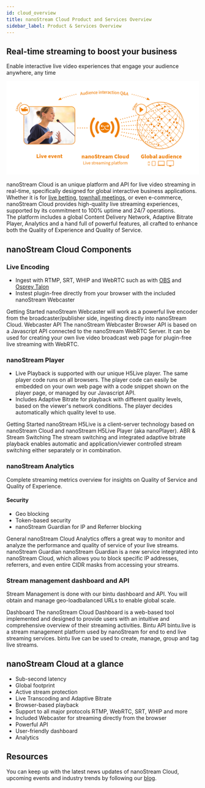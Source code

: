 ```yaml
---
id: cloud_overview
title: nanoStream Cloud Product and Services Overview
sidebar_label: Product & Services Overview
---
```


<!-- ![Logo](../assets/cloud/nsc.svg) -->

## Real-time streaming to boost your business
Enable interactive live video experiences that engage your audience anywhere, any time

![Infographic: nanoStream Cloud Workflow](../assets/cloud/nsc-inforgraphic.png)

nanoStream Cloud is an unique platform and API for live video streaming in real-time, specifically designed for global interactive business applications. Whether it is for [live betting](https://www.nanocosmos.de/blog/category/interactive-use-cases/gaming-betting-interactive-use-cases/), [townhall meetings](https://www.nanocosmos.de/blog/category/interactive-use-cases/townhall-events/), or even e-commerce, nanoStream Cloud provides high-quality live streaming experiences, supported by its commitment to 100% uptime and 24/7 operations. <br/>
The platform includes a global Content Delivery Network, Adaptive Bitrate Player, Analytics and a hand full of powerful features, all crafted to enhance both the Quality of Experience and Quality of Service.

## nanoStream Cloud Components

### Live Encoding
- Ingest with RTMP, SRT, WHIP and WebRTC such as with [OBS](https://www.nanocosmos.de/blog/2019/03/how-to-use-obs-for-low-latency-live-encoding-to-nanostream-cloud/) and [Osprey Talon](https://www.nanocosmos.de/blog/2023/02/osprey-talon-and-nanostream-cloud/) 
- Instest plugin-free directly from your browser with the included nanoStream Webcaster

<article className="margin-vert--lg">
  <Columns className="list_ZO3j" >
    <Card className="col col--6 margin-horiz--md" href="/docs/webrtc/nanostream_webrtc">
      <Card.Header title="Playground">Getting Started</Card.Header>
      <Card.Body className="padding-vert--md">nanoStream Webcaster will work as a powerful live encoder from the broadcaster/publisher side, ingesting directly into nanoStream Cloud.</Card.Body>
    </Card>
    <Card className="col col--6 margin-horiz--md" href="/docs/webrtc/nanostream_webrtc_api">
      <Card.Header title="TypeScript Support">Webcaster API</Card.Header>
      <Card.Body className="padding-vert--md">The nanoStream Webcaster Browser API is based on a Javascript API connected to the nanoStream WebRTC Server. It can be used for creating your own live video broadcast web page for plugin-free live streaming with WebRTC.</Card.Body>
    </Card>
  </Columns>
</article>

### nanoStream Player

- Live Playback is supported with our unique H5Live player. The same player code runs on all browsers. The player code can easily be embedded on your own web page with a code snippet shown on the player page, or managed by our Javascript API.
- Includes Adaptive Bitrate for playback with different quality levels, based on the viewer's network conditions. The player decides automatically which quality level to use.

<article className="margin-vert--lg">
  <Columns className="list_ZO3j" >
    <Card className="col col--6 margin-horiz--md" href="/docs/nanoplayer/nanoplayer_getting_started">
      <Card.Header title="Configuration">Getting Started</Card.Header>
      <Card.Body className="padding-vert--md">nanoStream H5Live is a client-server technology based on nanoStream Cloud and nanoStream H5Live Player (aka nanoPlayer).</Card.Body>
    </Card>
    <Card className="col col--6 margin-horiz--md" href="https://doc.pages.nanocosmos.de/bintuapi-docs/#operation/processing">
<Card.Header title="Installation">ABR & Stream Switching</Card.Header>
    <Card.Body className="padding-vert--md">The stream switching and integrated adaptive bitrate playback enables automatic and application/viewer controlled stream switching either separately or in combination.</Card.Body>
    </Card>
  </Columns>
</article>

### nanoStream Analytics

Complete streaming metrics overview for insights on Quality of Service and Quality of Experience.

#### Security
- Geo blocking
- Token-based security
- nanoStream Guardian for IP and Referrer blocking

<article className="margin-vert--lg">
  <Columns className="list_ZO3j" >
    <Card className="col col--6 margin-horiz--md" href="/docs/cloud/analytics">
      <Card.Header title="Playground">General</Card.Header>
      <Card.Body className="padding-vert--md">nanoStream Cloud Analytics offers a great way to monitor and analyze the performance and quality of service of your live streams.</Card.Body>
    </Card>
    <Card className="col col--6 margin-horiz--md" href="/docs/analytics/guardian">
      <Card.Header title="Security">nanoStream Guardian</Card.Header>
      <Card.Body className="padding-vert--md">nanoStream Guardian is a new service integrated into nanoStream Cloud, which allows you to block specific IP addresses, referrers, and even entire CIDR masks from accessing your streams.</Card.Body>
    </Card>
  </Columns>
</article>

### Stream management dashboard and API

Stream Management is done with our bintu dashboard and API. You will obtain and manage geo-loadbalanced URLs to enable global scale.

<article className="margin-vert--lg">
  <Columns className="list_ZO3j" >
    <Card className="col col--6 margin-horiz--md" href="/docs/dashboard/overview">
      <Card.Header title="Installation">Dashboard</Card.Header>
      <Card.Body className="padding-vert--md">The nanoStream Cloud Dashboard is a web-based tool implemented and designed to provide users with an intuitive and comprehensive overview of their streaming activities.</Card.Body>
    </Card>
    <Card className="col col--6 margin-horiz--md" href="https://doc.pages.nanocosmos.de/bintuapi-docs/">
      <Card.Header title="Configuration">Bintu API</Card.Header>
      <Card.Body className="padding-vert--md"> bintu.live is a stream management platform used by nanoStream for end to end live streaming services. bintu live can be used to create, manage, group and tag live streams. </Card.Body>
    </Card>
  </Columns>
</article>

## nanoStream Cloud at a glance

- Sub-second latency
- Global footprint 
- Active stream protection
- Live Transcoding and Adaptive Bitrate
- Browser-based playback
- Support to all major protocols RTMP, WebRTC, SRT, WHIP and more
- Included Webcaster for streaming directly from the browser
- Powerful API
- User-friendly dashboard
- Analytics

## Resources

You can keep up with the latest news updates of nanoStream Cloud, upcoming events and industry trends by following our [blog](https://www.nanocosmos.de/blog/).
